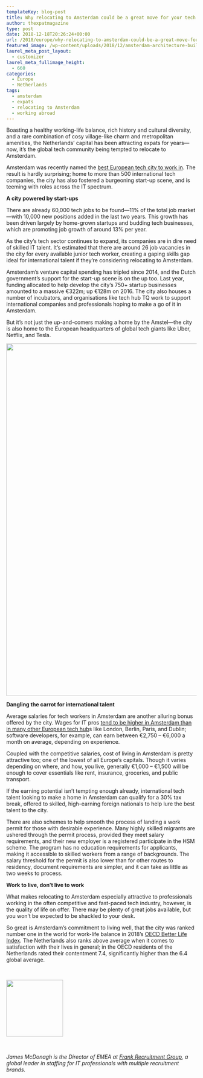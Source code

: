 ```yaml
---
templateKey: blog-post
title: Why relocating to Amsterdam could be a great move for your tech career
author: thexpatmagazine
type: post
date: 2018-12-18T20:26:24+00:00
url: /2018/europe/why-relocating-to-amsterdam-could-be-a-great-move-for-your-tech-career/
featured_image: /wp-content/uploads/2018/12/amsterdam-architecture-building-208733.jpg
laurel_meta_post_layout:
  - customizer
laurel_meta_fullimage_height:
  - 660
categories:
  - Europe
  - Netherlands
tags:
  - amsterdam
  - expats
  - relocating to Amsterdam
  - working abroad
---
```


Boasting a healthy working-life balance, rich history and cultural diversity, and a rare combination of cosy village-like charm and metropolitan amenities, the Netherlands’ capital has been attracting expats for years—now, it’s the global tech community being tempted to relocate to Amsterdam.

Amsterdam was recently named the [best European tech city to work in][1]. The result is hardly surprising; home to more than 500 international tech companies, the city has also fostered a burgeoning start-up scene, and is teeming with roles across the IT spectrum.

**A city powered by start-ups**

There are already 60,000 tech jobs to be found—11% of the total job market—with 10,000 new positions added in the last two years. This growth has been driven largely by home-grown startups and budding tech businesses, which are promoting job growth of around 13% per year.

As the city’s tech sector continues to expand, its companies are in dire need of skilled IT talent. It’s estimated that there are around 26 job vacancies in the city for every available junior tech worker, creating a gaping skills gap ideal for international talent if they’re considering relocating to Amsterdam.

Amsterdam’s venture capital spending has tripled since 2014, and the Dutch government’s support for the start-up scene is on the up too. Last year, funding allocated to help develop the city’s 750+ startup businesses amounted to a massive €322m; up €128m on 2016. The city also houses a number of incubators, and organisations like tech hub TQ work to support international companies and professionals hoping to make a go of it in Amsterdam.

But it’s not just the up-and-comers making a home by the Amstel—the city is also home to the European headquarters of global tech giants like Uber, Netflix, and Tesla.

<img class="aligncenter size-full wp-image-1161" src="http://localhost/thexpatmagazine-wp/wp-content/uploads/2018/12/amsterdam-architecture-bicycles-1414467.jpg" alt="" width="1400" height="933" srcset="http://localhost/thexpatmagazine-wp/wp-content/uploads/2018/12/amsterdam-architecture-bicycles-1414467.jpg 1400w, http://localhost/thexpatmagazine-wp/wp-content/uploads/2018/12/amsterdam-architecture-bicycles-1414467-300x200.jpg 300w, http://localhost/thexpatmagazine-wp/wp-content/uploads/2018/12/amsterdam-architecture-bicycles-1414467-768x512.jpg 768w, http://localhost/thexpatmagazine-wp/wp-content/uploads/2018/12/amsterdam-architecture-bicycles-1414467-1024x682.jpg 1024w, http://localhost/thexpatmagazine-wp/wp-content/uploads/2018/12/amsterdam-architecture-bicycles-1414467-1150x766.jpg 1150w" sizes="(max-width: 1400px) 100vw, 1400px" />

**Dangling the carrot for international talent**

Average salaries for tech workers in Amsterdam are another alluring bonus offered by the city. Wages for IT pros [tend to be higher in Amsterdam than in many other European tech hub][1]s like London, Berlin, Paris, and Dublin; software developers, for example, can earn between €2,750 &#8211; €6,000 a month on average, depending on experience.

Coupled with the competitive salaries, cost of living in Amsterdam is pretty attractive too; one of the lowest of all Europe’s capitals. Though it varies depending on where, and how, you live, generally €1,000 &#8211; €1,500 will be enough to cover essentials like rent, insurance, groceries, and public transport.

If the earning potential isn’t tempting enough already, international tech talent looking to make a home in Amsterdam can qualify for a 30% tax break, offered to skilled, high-earning foreign nationals to help lure the best talent to the city.

There are also schemes to help smooth the process of landing a work permit for those with desirable experience. Many highly skilled migrants are ushered through the permit process, provided they meet salary requirements, and their new employer is a registered participate in the HSM scheme. The program has no education requirements for applicants, making it accessible to skilled workers from a range of backgrounds. The salary threshold for the permit is also lower than for other routes to residency, document requirements are simpler, and it can take as little as two weeks to process.

**Work to live, don’t live to work**

What makes relocating to Amsterdam especially attractive to professionals working in the often competitive and fast-paced tech industry, however, is the quality of life on offer. There may be plenty of great jobs available, but you won’t be expected to be shackled to your desk.

So great is Amsterdam’s commitment to living well, that the city was ranked number one in the world for work-life balance in 2018’s [OECD Better Life Index][2]. The Netherlands also ranks above average when it comes to satisfaction with their lives in general; in the OECD residents of the Netherlands rated their contentment 7.4, significantly higher than the 6.4 global average.

&nbsp;

_<img class="alignleft size-thumbnail wp-image-1160" src="http://localhost/thexpatmagazine-wp/wp-content/uploads/2018/12/James-McDonagh_03-150x150.jpg" alt="" width="150" height="150" />_

&nbsp;

_James McDonagh is the Director of EMEA at_ [_Frank Recruitment Group_][3]_, a global leader in staffing for IT professionals with multiple recruitment brands._

[1]: https://www.hubspot.com/european-tech-scene/cities?name=amsterdam
[2]: http://www.oecdbetterlifeindex.org/
[3]: http://www.frankgroup.com/
